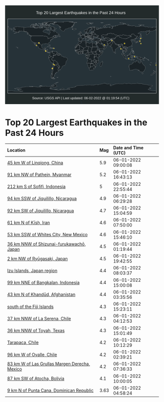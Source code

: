 ![Map](./map.png)

# Top 20 Largest Earthquakes in the Past 24 Hours

| Location | Mag | Date and Time (UTC) |
|:---|:---|:---|
| [45 km W of Linqiong, China](https://earthquake.usgs.gov/earthquakes/eventpage/us7000he1h) | 5.9 | 06-01-2022 09:00:08 |
| [91 km NW of Pathein, Myanmar](https://earthquake.usgs.gov/earthquakes/eventpage/us7000he50) | 5.2 | 06-01-2022 16:43:13 |
| [212 km S of Sofifi, Indonesia](https://earthquake.usgs.gov/earthquakes/eventpage/us7000he7m) | 5 | 06-01-2022 22:55:44 |
| [94 km SSW of Jiquilillo, Nicaragua](https://earthquake.usgs.gov/earthquakes/eventpage/us7000he0l) | 4.9 | 06-01-2022 06:29:28 |
| [92 km SW of Jiquilillo, Nicaragua](https://earthquake.usgs.gov/earthquakes/eventpage/us7000he3b) | 4.7 | 06-01-2022 15:04:59 |
| [61 km N of Kīsh, Iran](https://earthquake.usgs.gov/earthquakes/eventpage/us7000he10) | 4.6 | 06-01-2022 07:50:00 |
| [53 km SSW of Whites City, New Mexico](https://earthquake.usgs.gov/earthquakes/eventpage/tx2022krce) | 4.6 | 06-01-2022 15:46:10 |
| [36 km NNW of Shizunai-furukawachō, Japan](https://earthquake.usgs.gov/earthquakes/eventpage/us7000hdzi) | 4.5 | 06-01-2022 01:19:44 |
| [2 km NW of Ryūgasaki, Japan](https://earthquake.usgs.gov/earthquakes/eventpage/us7000he6c) | 4.5 | 06-01-2022 19:42:55 |
| [Izu Islands, Japan region](https://earthquake.usgs.gov/earthquakes/eventpage/us7000he19) | 4.4 | 06-01-2022 08:03:37 |
| [99 km NNE of Bangkalan, Indonesia](https://earthquake.usgs.gov/earthquakes/eventpage/us7000he37) | 4.4 | 06-01-2022 15:00:08 |
| [43 km N of Khandūd, Afghanistan](https://earthquake.usgs.gov/earthquakes/eventpage/us7000hdzy) | 4.4 | 06-01-2022 03:35:56 |
| [south of the Fiji Islands](https://earthquake.usgs.gov/earthquakes/eventpage/us7000he3w) | 4.3 | 06-01-2022 15:23:11 |
| [37 km NNW of La Serena, Chile](https://earthquake.usgs.gov/earthquakes/eventpage/us7000he03) | 4.3 | 06-01-2022 04:12:53 |
| [36 km NNW of Toyah, Texas](https://earthquake.usgs.gov/earthquakes/eventpage/tx2022kras) | 4.3 | 06-01-2022 15:01:49 |
| [Tarapaca, Chile](https://earthquake.usgs.gov/earthquakes/eventpage/us7000he2b) | 4.2 | 06-01-2022 10:12:29 |
| [96 km W of Ovalle, Chile](https://earthquake.usgs.gov/earthquakes/eventpage/us7000hdzs) | 4.2 | 06-01-2022 02:39:21 |
| [83 km W of Las Grullas Margen Derecha, Mexico](https://earthquake.usgs.gov/earthquakes/eventpage/us7000he0s) | 4.2 | 06-01-2022 07:36:33 |
| [87 km SW of Atocha, Bolivia](https://earthquake.usgs.gov/earthquakes/eventpage/us7000he29) | 4.1 | 06-01-2022 10:00:05 |
| [9 km N of Punta Cana, Dominican Republic](https://earthquake.usgs.gov/earthquakes/eventpage/pr2022152002) | 3.63 | 06-01-2022 04:58:24 |
